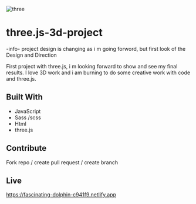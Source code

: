 ![three](https://user-images.githubusercontent.com/91061651/221843778-442ee7ac-21bd-4aac-b82d-0b75c6dd0bb4.jpg)


# three.js-3d-project
-info- project design is changing as i m going forword, but first look of the Design and Direction

First project with three.js, i m looking forward to show and see my final results. I love 3D work and i am burning to do some creative work with code and three.js.

## Built With

- JavaScript
- Sass /scss
- Html
- three.js

## Contribute 
Fork repo / create pull request / create branch 
## Live
https://fascinating-dolphin-c941f9.netlify.app

